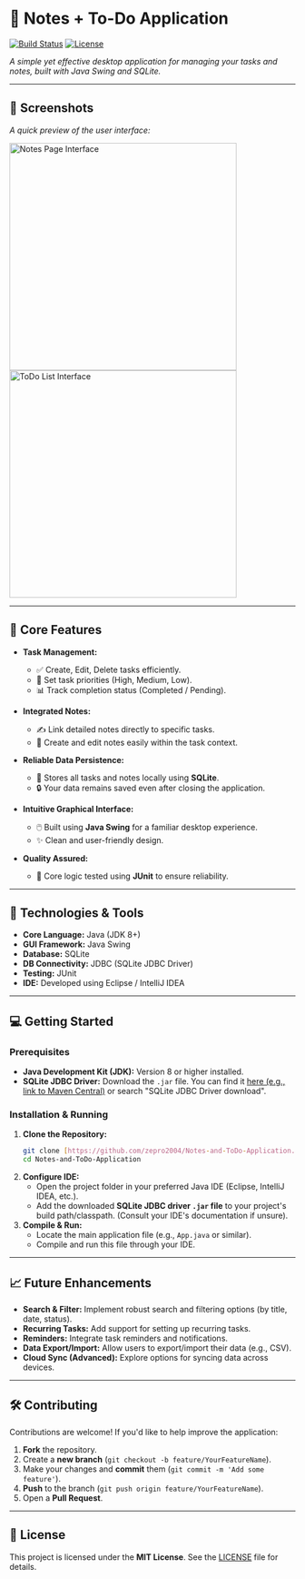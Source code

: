 # 📝 Notes + To-Do Application

[![Build Status](https://img.shields.io/badge/build-passing-green)](https://github.com/zepro2004/Notes-and-ToDo-Application)
[![License](https://img.shields.io/badge/license-MIT-blue)](LICENSE)

*A simple yet effective desktop application for managing your tasks and notes, built with Java Swing and SQLite.*

---

## 🎨 Screenshots

*A quick preview of the user interface:*

<div>
  <img src="https://github.com/user-attachments/assets/866c2221-20b6-4a45-9817-87b961447a00" alt="Notes Page Interface" width="400"/>
  <img src="https://github.com/user-attachments/assets/1c7afcea-f67f-4d07-8f88-ce35ea882cdb" alt="ToDo List Interface" width="400"/>
  </div>

---

## 📌 Core Features

* **Task Management:**
    * ✅ Create, Edit, Delete tasks efficiently.
    * 🔢 Set task priorities (High, Medium, Low).
    * 📊 Track completion status (Completed / Pending).
      
* **Integrated Notes:**
    * ✍️ Link detailed notes directly to specific tasks.
    * 📑 Create and edit notes easily within the task context.

* **Reliable Data Persistence:**
    * 💾 Stores all tasks and notes locally using **SQLite**.
    * 🔒 Your data remains saved even after closing the application.

* **Intuitive Graphical Interface:**
    * 🖱️ Built using **Java Swing** for a familiar desktop experience.
    * ✨ Clean and user-friendly design.

* **Quality Assured:**
    * 🧪 Core logic tested using **JUnit** to ensure reliability.

---

## 🚀 Technologies & Tools

* **Core Language:** Java (JDK 8+)
* **GUI Framework:** Java Swing
* **Database:** SQLite
* **DB Connectivity:** JDBC (SQLite JDBC Driver)
* **Testing:** JUnit
* **IDE:** Developed using Eclipse / IntelliJ IDEA

---

## 💻 Getting Started

### Prerequisites

* **Java Development Kit (JDK):** Version 8 or higher installed.
* **SQLite JDBC Driver:** Download the `.jar` file. You can find it [here (e.g., link to Maven Central)](https://mvnrepository.com/artifact/org.xerial/sqlite-jdbc) or search "SQLite JDBC Driver download".

### Installation & Running

1.  **Clone the Repository:**
    ```bash
    git clone [https://github.com/zepro2004/Notes-and-ToDo-Application.git](https://github.com/zepro2004/Notes-and-ToDo-Application.git)
    cd Notes-and-ToDo-Application
    ```
2.  **Configure IDE:**
    * Open the project folder in your preferred Java IDE (Eclipse, IntelliJ IDEA, etc.).
    * Add the downloaded **SQLite JDBC driver `.jar` file** to your project's build path/classpath. (Consult your IDE's documentation if unsure).
3.  **Compile & Run:**
    * Locate the main application file (e.g., `App.java` or similar).
    * Compile and run this file through your IDE.

---

## 📈 Future Enhancements

* **Search & Filter:** Implement robust search and filtering options (by title, date, status).
* **Recurring Tasks:** Add support for setting up recurring tasks.
* **Reminders:** Integrate task reminders and notifications.
* **Data Export/Import:** Allow users to export/import their data (e.g., CSV).
* **Cloud Sync (Advanced):** Explore options for syncing data across devices.

---

## 🛠️ Contributing

Contributions are welcome! If you'd like to help improve the application:

1.  **Fork** the repository.
2.  Create a **new branch** (`git checkout -b feature/YourFeatureName`).
3.  Make your changes and **commit** them (`git commit -m 'Add some feature'`).
4.  **Push** to the branch (`git push origin feature/YourFeatureName`).
5.  Open a **Pull Request**.

---

## 📜 License

This project is licensed under the **MIT License**. See the [LICENSE](LICENSE) file for details.
